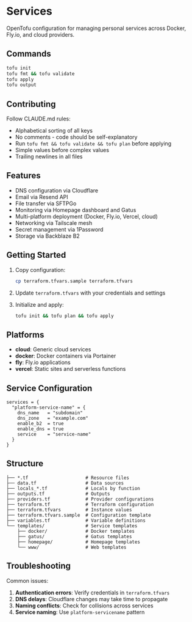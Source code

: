 # Services

OpenTofu configuration for managing personal services across Docker, Fly.io, and cloud providers.

## Commands

```bash
tofu init
tofu fmt && tofu validate
tofu apply
tofu output
```

## Contributing

Follow CLAUDE.md rules:
- Alphabetical sorting of all keys
- No comments - code should be self-explanatory
- Run `tofu fmt && tofu validate && tofu plan` before applying
- Simple values before complex values
- Trailing newlines in all files

## Features

- DNS configuration via Cloudflare
- Email via Resend API
- File transfer via SFTPGo
- Monitoring via Homepage dashboard and Gatus
- Multi-platform deployment (Docker, Fly.io, Vercel, cloud)
- Networking via Tailscale mesh
- Secret management via 1Password
- Storage via Backblaze B2

## Getting Started

1. Copy configuration:
   ```bash
   cp terraform.tfvars.sample terraform.tfvars
   ```

2. Update `terraform.tfvars` with your credentials and settings

3. Initialize and apply:
   ```bash
   tofu init && tofu plan && tofu apply
   ```

## Platforms

- **cloud**: Generic cloud services
- **docker**: Docker containers via Portainer
- **fly**: Fly.io applications
- **vercel**: Static sites and serverless functions

## Service Configuration

```hcl
services = {
  "platform-service-name" = {
    dns_name   = "subdomain"
    dns_zone   = "example.com"
    enable_b2  = true
    enable_dns = true
    service    = "service-name"
  }
}
```

## Structure

```
├── *.tf                     # Resource files
├── data.tf                  # Data sources
├── locals_*.tf              # Locals by function
├── outputs.tf               # Outputs
├── providers.tf             # Provider configurations
├── terraform.tf             # Terraform configuration
├── terraform.tfvars         # Instance values
├── terraform.tfvars.sample  # Configuration template
├── variables.tf             # Variable definitions
└── templates/               # Service templates
    ├── docker/              # Docker templates
    ├── gatus/               # Gatus templates
    ├── homepage/            # Homepage templates
    └── www/                 # Web templates
```

## Troubleshooting

Common issues:
1. **Authentication errors**: Verify credentials in `terraform.tfvars`
2. **DNS delays**: Cloudflare changes may take time to propagate
3. **Naming conflicts**: Check for collisions across services
4. **Service naming**: Use `platform-servicename` pattern
